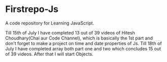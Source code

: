# Firstrepo-Js
A code repository for Learning JavaScript.

Till 15th of July I have completed 13 out of 39 videos of Hitesh Choudhary(Chai aur Code Channel), which is basically the 1st part and don't forget to make a project on time and date properties of Js. 
Till 18th of July I have completed array both part one and two which concludes 15 out of 39 videos. After that I will start Objects.
